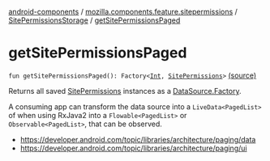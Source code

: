 [android-components](../../index.md) / [mozilla.components.feature.sitepermissions](../index.md) / [SitePermissionsStorage](index.md) / [getSitePermissionsPaged](./get-site-permissions-paged.md)

# getSitePermissionsPaged

`fun getSitePermissionsPaged(): Factory<`[`Int`](https://kotlinlang.org/api/latest/jvm/stdlib/kotlin/-int/index.html)`, `[`SitePermissions`](../-site-permissions/index.md)`>` [(source)](https://github.com/mozilla-mobile/android-components/blob/master/components/feature/sitepermissions/src/main/java/mozilla/components/feature/sitepermissions/SitePermissionsStorage.kt#L79)

Returns all saved [SitePermissions](../-site-permissions/index.md) instances as a [DataSource.Factory](#).

A consuming app can transform the data source into a `LiveData<PagedList>` of when using RxJava2 into a
`Flowable<PagedList>` or `Observable<PagedList>`, that can be observed.

* https://developer.android.com/topic/libraries/architecture/paging/data
* https://developer.android.com/topic/libraries/architecture/paging/ui
